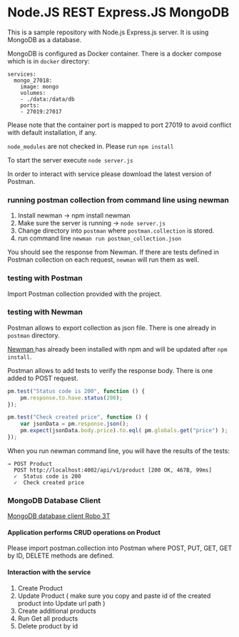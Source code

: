 # Node.JS REST Express.JS MongoDB

This is a sample repository with Node.js Express.js server. It is using MongoDB as a database.

MongoDB is configured as Docker container. There is a docker compose which is in `docker` directory:
```version: '3.1'
services:
  mongo_27018:
    image: mongo
    volumes:
    - ./data:/data/db
    ports:
    - 27019:27017
  ```
  
Please note that the container port is mapped to port 27019 to avoid conflict with default installation, if any.

`node_modules` are not checked in.  Please run `npm install`
  
To start the server execute `node server.js`
  
In order to interact with service please download the latest version of Postman. 

### running postman collection from command line using newman
1. Install newman -> npm install newman
2. Make sure the server is running -> `node server.js`
3. Change directory into `postman` where `postman.collection` is stored.
4. run command line `newman run postman_collection.json`

You should see the response from Newman.  If there are tests defined in Postman collection on each request, `newman` will run them as well.

### testing with Postman

Import Postman collection provided with the project.

### testing with Newman

Postman allows to export collection as json file.  There is one already in `postman` directory.

[ Newman ]( https://learning.getpostman.com/docs/postman/collection-runs/command-line-integration-with-newman/ ) has already been installed with npm
and will be updated after `npm install`.

Postman allows to add tests to verify the response body.  There is one added to POST request.

```javascript 1.8
pm.test("Status code is 200", function () {
    pm.response.to.have.status(200);
});

pm.test("Check created price", function () {
    var jsonData = pm.response.json();
    pm.expect(jsonData.body.price).to.eql( pm.globals.get("price") );
});
```

When you run newman command line, you will have the results of the tests:
```text
→ POST Product
  POST http://localhost:4002/api/v1/product [200 OK, 467B, 99ms]
  ✓  Status code is 200
  ✓  Check created price

```


### MongoDB Database Client
[MongoDB database client Robo 3T](https://www.robomongo.org/)

#### Application performs CRUD operations on Product

Please import postman.collection into Postman where POST, PUT, GET, GET by ID, DELETE methods are defined.

#### Interaction with the service
1. Create Product
2. Update Product ( make sure you copy and paste id of the created product into Update url path )
3. Create additional products 
4. Run Get all products
5. Delete product by id
